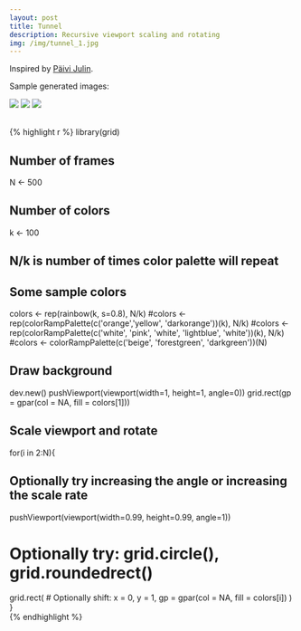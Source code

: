 ```yaml
---
layout: post
title: Tunnel
description: Recursive viewport scaling and rotating
img: /img/tunnel_1.jpg
---
```


Inspired by [Päivi Julin](https://www.r-graph-gallery.com/206-paivi-julin/). 

Sample generated images:

<div class="img_row">
	<img class="col one" src="{{ site.baseurl }}/img/tunnel_2.jpg"/>
	<img class="col one" src="{{ site.baseurl }}/img/tunnel_3.jpg"/>
	<img class="col one" src="{{ site.baseurl }}/img/tunnel_4.jpg"/>
</div>
<br>

{% highlight r %}
library(grid) 

## Number of frames
N <- 500
## Number of colors
k <- 100
## N/k is number of times color palette will repeat

## Some sample colors
colors <- rep(rainbow(k, s=0.8), N/k)
#colors <- rep(colorRampPalette(c('orange','yellow', 'darkorange'))(k), N/k)
#colors <- rep(colorRampPalette(c('white', 'pink', 'white', 'lightblue', 'white'))(k), N/k)
#colors <- colorRampPalette(c('beige', 'forestgreen', 'darkgreen'))(N)

## Draw background
dev.new()
pushViewport(viewport(width=1, height=1, angle=0))
grid.rect(gp = gpar(col = NA, fill = colors[1]))

## Scale viewport and rotate
for(i in 2:N){
  ## Optionally try increasing the angle or increasing the scale rate
  pushViewport(viewport(width=0.99, height=0.99, angle=1))
  # Optionally try: grid.circle(), grid.roundedrect()
  grid.rect(
    # Optionally shift: x = 0, y = 1,
    gp = gpar(col = NA, fill = colors[i])
  )
}				  
{% endhighlight %}

<br>

